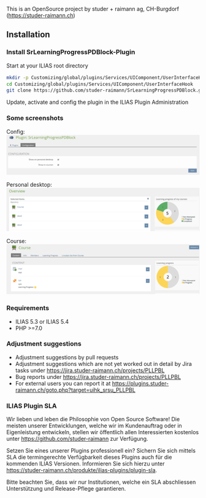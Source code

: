 This is an OpenSource project by studer + raimann ag, CH-Burgdorf (https://studer-raimann.ch)

## Installation

### Install SrLearningProgressPDBlock-Plugin
Start at your ILIAS root directory
```bash
mkdir -p Customizing/global/plugins/Services/UIComponent/UserInterfaceHook
cd Customizing/global/plugins/Services/UIComponent/UserInterfaceHook
git clone https://github.com/studer-raimann/SrLearningProgressPDBlock.git SrLearningProgressPDBlock
```
Update, activate and config the plugin in the ILIAS Plugin Administration

### Some screenshots
Config:
![Config](./doc/screenshots/config.png)

Personal desktop:
![Personal desktop](./doc/screenshots/personal_desktop.png)

Course:
![Course](./doc/screenshots/course.png)

### Requirements
* ILIAS 5.3 or ILIAS 5.4
* PHP >=7.0

### Adjustment suggestions
* Adjustment suggestions by pull requests
* Adjustment suggestions which are not yet worked out in detail by Jira tasks under https://jira.studer-raimann.ch/projects/PLLPBL
* Bug reports under https://jira.studer-raimann.ch/projects/PLLPBL
* For external users you can report it at https://plugins.studer-raimann.ch/goto.php?target=uihk_srsu_PLLPBL

### ILIAS Plugin SLA
Wir lieben und leben die Philosophie von Open Source Software! Die meisten unserer Entwicklungen, welche wir im Kundenauftrag oder in Eigenleistung entwickeln, stellen wir öffentlich allen Interessierten kostenlos unter https://github.com/studer-raimann zur Verfügung.

Setzen Sie eines unserer Plugins professionell ein? Sichern Sie sich mittels SLA die termingerechte Verfügbarkeit dieses Plugins auch für die kommenden ILIAS Versionen. Informieren Sie sich hierzu unter https://studer-raimann.ch/produkte/ilias-plugins/plugin-sla.

Bitte beachten Sie, dass wir nur Institutionen, welche ein SLA abschliessen Unterstützung und Release-Pflege garantieren.

